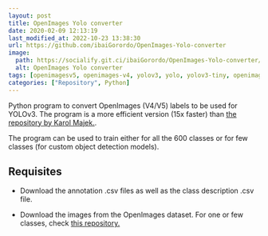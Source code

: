 ```yaml
---
layout: post
title: OpenImages Yolo converter
date: 2020-02-09 12:13:19 
last_modified_at: 2022-10-23 13:38:30 
url: https://github.com/ibaiGorordo/OpenImages-Yolo-converter
image:
  path: https://socialify.git.ci/ibaiGorordo/OpenImages-Yolo-converter/image?&forks=1&issues=1&language=1&name=1&owner=1&stargazers=1&theme=Light
  alt: OpenImages Yolo converter
tags: [openimagesv5, openimages-v4, yolov3, yolo, yolov3-tiny, openimages, object-detection]
categories: ["Repository", Python]
---
```

Python program to convert OpenImages (V4/V5) labels to be used for YOLOv3. The program is a more efficient version (15x faster) than [the repository by Karol Majek.](https://github.com/karolmajek/YoloV3-Open-Images-v4). 

The program can be used to train either for all the 600 classes or for few classes (for custom object detection models).

## Requisites
* Download the annotation .csv files as well as the class description .csv file.

* Download the images from the OpenImages dataset. For one or few classes, check [this repository.](https://github.com/EscVM/OIDv4_ToolKit)


